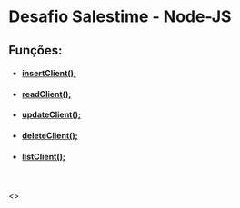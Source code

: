 <h1>Desafio Salestime - Node-JS</h1>

<h2>Funções:</h2>
<ul>
  <li><a href="#"><h4>insertClient();</h4></a></li>
  <li><a href="#"><h4>readClient();</h4></a></li>
  <li><a href="#"><h4>updateClient();</h4></a></li>
  <li><a href="#"><h4>deleteClient();</h4></a></li>
  <li><a href="#"><h4>listClient();</h4></a></li>
</ul>
<br><br>
<>


